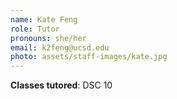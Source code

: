 ```yaml
---
name: Kate Feng
role: Tutor
pronouns: she/her
email: k2feng@ucsd.edu
photo: assets/staff-images/kate.jpg
---
```

**Classes tutored**: DSC 10
